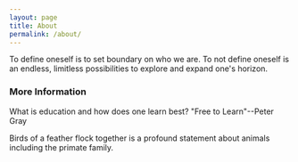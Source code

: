```yaml
---
layout: page
title: About
permalink: /about/
---
```


To define oneself is to set boundary on who we are.  To not define oneself is an endless, limitless possibilities to explore and expand one's horizon.

### More Information

What is education and how does one learn best?  "Free to Learn"--Peter Gray

Birds of a feather flock together is a profound statement about animals including the primate family.





